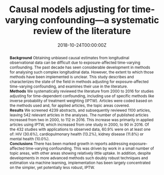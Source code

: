 ﻿---
abstract: "**Background**
Obtaining unbiased causal estimates from longitudinal observational data can be difficult due to exposure-affected time-varying confounding. The past decade has seen considerable development in methods for analysing such complex longitudinal data. However, the extent to which those methods have been implemented is unclear. This study describes and characterizes the state of the field in methods adjusting for exposure-affected time-varying confounding, and examines their use in the literature.<br>
**Methods**
We systematically reviewed the literature from 2000 to 2016 for studies adjusting for time-dependent confounding, including use of specific methods like inverse probability of treatment weighting (IPTW). Articles were coded based on the methods used and, for applied articles, the topic areas covered.<br>
**Results**
We screened 4239 abstracts, and subsequently reviewed 1100 articles, leaving 542 relevant articles in the analyses. The number of published articles increased from two in 2000, to 112 in 2016. This increase was primarily in applied articles using IPTW, which increased from one study in 2000, to 90 in 2016. Of the 432 studies with applications to observed data, 60.9% were on at least one of: HIV (30.6%), cardiopulmonary health (13.2%), kidney disease (11.8%) or mental health (10.0%).<br>
**Conclusions**
There has been marked growth in reports addressing exposure-affected time-varying confounding. This was driven by work in a small number of topic areas, with other areas showing relatively little uptake. In addition, despite developments in more advanced methods such doubly robust techniques and estimation via machine learning, implementation has been largely concentrated on the simpler, yet potentially less robust, IPTW."
authors:
- admin
- Timothy A Dobbins
- Richard P Mattick
date: "2018-10-24T00:00:00Z"
doi: "10.1093/ije/dyy218"
featured: false
image:
  focal_point: ""
  preview_only: false
projects: []
publication: 'International Journal of Epidemiology 48(1)'
publication_short: ""
publication_types:
- "2"
publishDate: "2018-10-24T00:00:00Z"
summary: An overview and systematic review of methods for handling exposure-affected time-varying confounding.
tags:
- Causal inference
- Systematic review
url_source: "https://www.sciencedirect.com/science/article/pii/S0376871619302881"
title: "Causal models adjusting for time-varying confounding—a systematic review of the literature "
---
